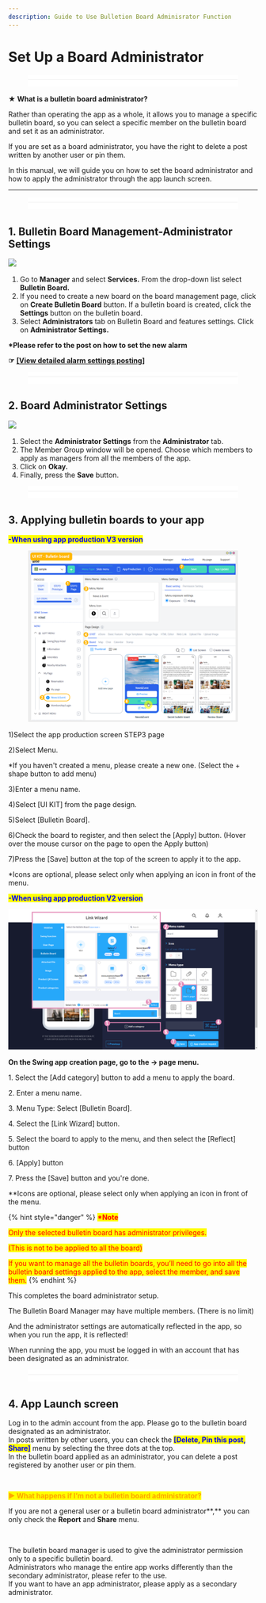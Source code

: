 ```yaml
---
description: Guide to Use Bulletion Board Adminisrator Function
---
```


# Set Up a Board Administrator

<figure><img src="../../../.gitbook/assets/구분선 (1) (1).PNG" alt=""><figcaption></figcaption></figure>

**★ What is a bulletin board administrator?**

Rather than operating the app as a whole, it allows you to manage a specific bulletin board, so you can select a specific member on the bulletin board and set it as an administrator.

If you are set as a board administrator, you have the right to delete a post written by another user or pin them.

In this manual, we will guide you on how to set the board administrator and how to apply the administrator through the app launch screen.

***

<figure><img src="../../../.gitbook/assets/구분선 (1) (1).PNG" alt=""><figcaption></figcaption></figure>

## 1. Bulletin Board Management-Administrator Settings



![](https://support.swing2app.com/wp-content/uploads/2018/09/b34-e1587041793859-1.png)

1. Go to **Manager** and select **Services.** From the drop-down list select **Bulletin Board.**
2. If you need to create a new board on the board management page, click on  **Create Bulletin Board** button. If a bulletin board is created, click the **Settings** button on the bulletin board.
3. Select **Administrators** tab on Bulletin Board and features settings. Click on **Administrator Settings.**

**\*Please refer to the post on how to set the new alarm**

**☞** [**\[View detailed alarm settings posting\]**](post-alarm.md)

<figure><img src="../../../.gitbook/assets/구분선 (1) (1).PNG" alt=""><figcaption></figcaption></figure>

## 2. Board Administrator Settings&#x20;

![](https://support.swing2app.com/wp-content/uploads/2018/09/b35.png)

1. Select the **Administrator Settings** from the **Administrator** tab.
2. The Member Group window will be opened. Choose which members to apply as managers from all the members of the app.&#x20;
3. Click on **Okay.**
4. Finally, press the **Save** button.&#x20;

<figure><img src="../../../.gitbook/assets/구분선 (1) (1).PNG" alt=""><figcaption></figcaption></figure>

## 3. Applying bulletin boards to your app



<mark style="color:blue;">**-When using app production V3 version**</mark>

<figure><img src="../../../.gitbook/assets/en_게시판적용.png" alt=""><figcaption></figcaption></figure>

1\)Select the app production screen STEP3 page

2\)Select Menu.

\*If you haven't created a menu, please create a new one. (Select the + shape button to add menu)

3\)Enter a menu name.

4\)Select \[UI KIT] from the page design.

5\)Select \[Bulletin Board].&#x20;

6\)Check the board to register, and then select the \[Apply] button. (Hover over the mouse cursor on the page to open the Apply button)

7\)Press the \[Save] button at the top of the screen to apply it to the app.

\*Icons are optional, please select only when applying an icon in front of the menu.



<mark style="color:blue;">**-When using app production V2 version**</mark>

![](<../../../.gitbook/assets/1.. (56).png>)

**On the Swing app creation page, go to the → page menu.**

1\. Select the \[Add category] button to add a menu to apply the board.

2\. Enter a menu name.

3\. Menu Type: Select \[Bulletin Board].

4\. Select the \[Link Wizard] button.

5\. Select the board to apply to the menu, and then select the \[Reflect] button

6\. \[Apply] button

7\. Press the \[Save] button and you're done.

\*\*Icons are optional, please select only when applying an icon in front of the menu.



{% hint style="danger" %}
<mark style="color:red;">**\*Note**</mark>

<mark style="color:red;">Only the selected bulletin board has administrator privileges.</mark>&#x20;

<mark style="color:red;">(This is not to be applied to all the board)</mark>&#x20;

<mark style="color:red;">If you want to manage all the bulletin boards, you’ll need to go into all the bulletin board settings applied to the app, select the member, and save them.</mark>&#x20;
{% endhint %}



This completes the board administrator setup.

The Bulletin Board Manager may have multiple members. (There is no limit)

And the administrator settings are automatically reflected in the app, so when you run the app, it is reflected!

When running the app, you must be logged in with an account that has been designated as an administrator.

<figure><img src="../../../.gitbook/assets/구분선 (1) (1).PNG" alt=""><figcaption></figcaption></figure>

## 4. App Launch screen

Log in to the admin account from the app. Please go to the bulletin board designated as an administrator.\
In posts written by other users, you can check the <mark style="color:blue;">**\[Delete, Pin this post, Share]**</mark> menu by selecting the three dots at the top.\
In the bulletin board applied as an administrator, you can delete a post registered by another user or pin them.

<div align="left">

<img src="https://support.swing2app.com/wp-content/uploads/2018/09/3@3x.png" alt="">

</div>

<mark style="color:orange;">**▶ What happens if I’m not a bulletin board administrator?**</mark>

If you are not a general user or a bulletin board administrator**,** you can only check the **Report** and **Share** menu.

<div align="left">

<img src="https://support.swing2app.com/wp-content/uploads/2018/09/4@3x.png" alt="">

</div>

The bulletin board manager is used to give the administrator permission only to a specific bulletin board.\
Administrators who manage the entire app works differently than the secondary administrator, please refer to the use.\
If you want to have an app administrator, please apply as a secondary administrator.
